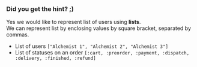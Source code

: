 ### Did you get the hint? ;)
Yes we would like to represent list of users using **lists**.  
We can represent list by enclosing values by square bracket, separated by commas.
- List of users `["Alchemist 1", "Alchemist 2", "Alchemist 3"]`
- List of statuses on an order `[:cart, :preorder, :payment, :dispatch, :delivery, :finished, :refund]`